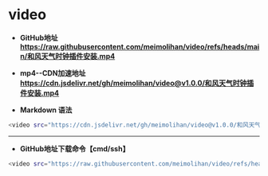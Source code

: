 # video

* **GitHub地址**    
**<https://raw.githubusercontent.com/meimolihan/video/refs/heads/main/和风天气时钟插件安装.mp4>**

* **mp4--CDN加速地址**    
**<https://cdn.jsdelivr.net/gh/meimolihan/video@v1.0.0/和风天气时钟插件安装.mp4>**

* **Markdown 语法**    
```bash
<video src="https://cdn.jsdelivr.net/gh/meimolihan/video@v1.0.0/和风天气时钟插件安装.mp4" controls="controls" width="650" height="400"></video>
```

---

* **GitHub地址下载命令【cmd/ssh】**  
```bash
<video src="https://raw.githubusercontent.com/meimolihan/video/refs/heads/main/和风天气时钟插件安装.mp4" controls="controls" width="650" height="400"></video>
```

